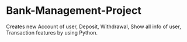 # Bank-Management-Project
Creates new Account of user, Deposit, Withdrawal, Show all info of user, Transaction features by using Python.
